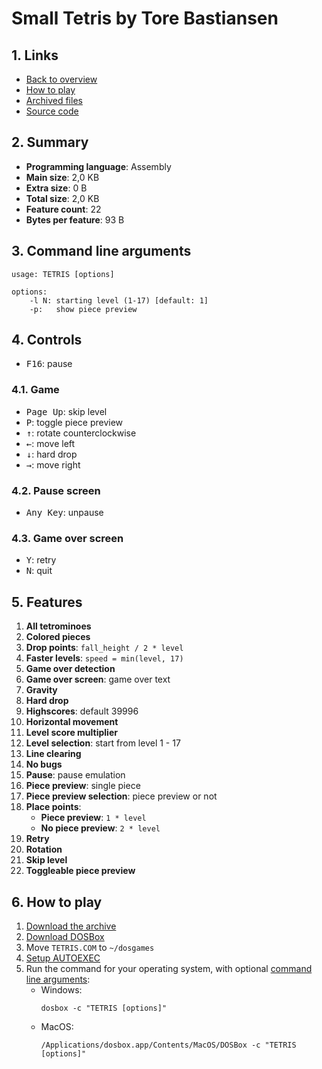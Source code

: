 # Small Tetris by Tore Bastiansen

## 1. Links

- [Back to overview](../README.md)
- [How to play](#6-how-to-play)
- [Archived files](https://github.com/nineteendo/tetris4karchive/tree/main/small-tetris/archive)
- [Source code](https://playdosgames.com/online/smalltetris)

## 2. Summary

- **Programming language**: Assembly
- **Main size**: 2,0 KB
- **Extra size**: 0 B
- **Total size**: 2,0 KB
- **Feature count**: 22
- **Bytes per feature**: 93 B

## 3. Command line arguments

```none
usage: TETRIS [options]

options:
    -l N: starting level (1-17) [default: 1]
    -p:   show piece preview
```

## 4. Controls

- <kbd>F16</kbd>: pause

### 4.1. Game

- <kbd>Page Up</kbd>: skip level
- <kbd>P</kbd>: toggle piece preview
- <kbd>↑</kbd>: rotate counterclockwise
- <kbd>←</kbd>: move left
- <kbd>↓</kbd>: hard drop
- <kbd>→</kbd>: move right

### 4.2. Pause screen

- <kbd>Any Key</kbd>: unpause

### 4.3. Game over screen

- <kbd>Y</kbd>: retry
- <kbd>N</kbd>: quit

## 5. Features

1. **All tetrominoes**
2. **Colored pieces**
3. **Drop points**: `fall_height / 2 * level`
4. **Faster levels**: `speed = min(level, 17)`
5. **Game over detection**
6. **Game over screen**: game over text
7. **Gravity**
8. **Hard drop**
9. **Highscores**: default 39996
10. **Horizontal movement**
11. **Level score multiplier**
12. **Level selection**: start from level 1 - 17
13. **Line clearing**
14. **No bugs**
15. **Pause**: pause emulation
16. **Piece preview**: single piece
17. **Piece preview selection**: piece preview or not
18. **Place points**:
    - **Piece preview**: `1 * level`
    - **No piece preview**: `2 * level`
19. **Retry**
20. **Rotation**
21. **Skip level**
22. **Toggleable piece preview**

## 6. How to play

1. [Download the archive](https://codeload.github.com/nineteendo/tetris4karchive/zip/refs/heads/main)
2. [Download DOSBox](https://sourceforge.net/projects/dosbox/files/latest/download)
3. Move `TETRIS.COM` to `~/dosgames`
4. [Setup AUTOEXEC](https://dosbox.com/wiki/AUTOEXEC)
5. Run the command for your operating system, with optional [command line arguments](#3-command-line-arguments):
    - Windows:
        ```shell
        dosbox -c "TETRIS [options]"
        ```
    - MacOS:
        ```shell
        /Applications/dosbox.app/Contents/MacOS/DOSBox -c "TETRIS [options]"
        ```